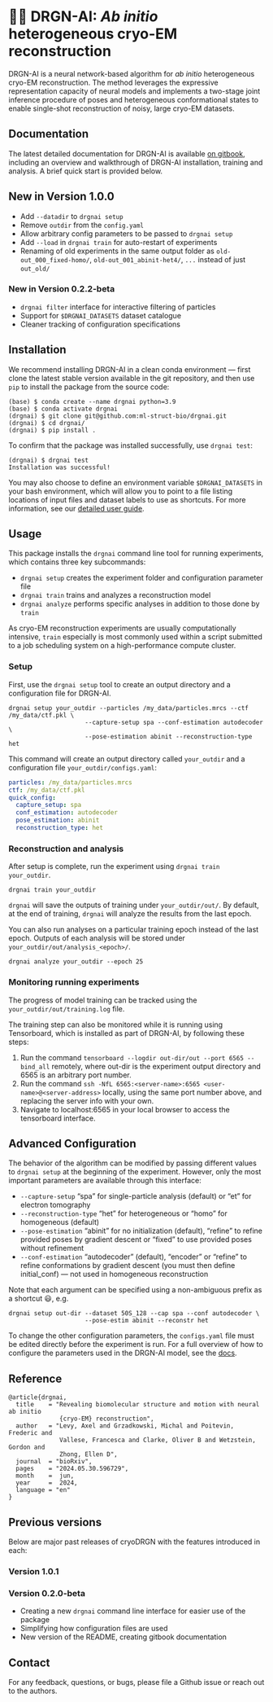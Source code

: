 # :dragon::robot: DRGN-AI: _Ab initio_ heterogeneous cryo-EM reconstruction #

DRGN-AI is a neural network-based algorithm for _ab initio_ heterogeneous cryo-EM reconstruction. The
method leverages the expressive representation capacity of neural models and implements a two-stage joint inference procedure of poses and heterogeneous conformational states to enable single-shot reconstruction of noisy, large cryo-EM datasets. 

## Documentation ##

The latest detailed documentation for DRGN-AI is available [on gitbook](https://ez-lab.gitbook.io/drgn-ai/), 
including an overview and walkthrough of DRGN-AI installation, training and analysis. A brief quick start is
provided below.


## New in Version 1.0.0 ##

 - Add `--datadir` to `drgnai setup`
 - Remove `outdir` from the `config.yaml`
 - Allow arbitrary config parameters to be passed to `drgnai setup`
 - Add `--load` in `drgnai train` for auto-restart of experiments
 - Renaming of old experiments in the same output folder as `old-out_000_fixed-homo/`, `old-out_001_abinit-het4/`, `...`
   instead of just `out_old/`


### New in Version 0.2.2-beta ###

 - `drgnai filter` interface for interactive filtering of particles
 - Support for `$DRGNAI_DATASETS` dataset catalogue
 - Cleaner tracking of configuration specifications


## Installation ##

We recommend installing DRGN-AI in a clean conda environment — first clone the latest stable version available in 
the git repository, and then use `pip` to install the package from the source code:

    (base) $ conda create --name drgnai python=3.9
    (base) $ conda activate drgnai
    (drgnai) $ git clone git@github.com:ml-struct-bio/drgnai.git
    (drgnai) $ cd drgnai/
    (drgnai) $ pip install . 

To confirm that the package was installed successfully, use `drgnai test`:

```
(drgnai) $ drgnai test
Installation was successful!
```

You may also choose to define an environment variable `$DRGNAI_DATASETS` in your bash environment, which will allow you
to point to a file listing locations of input files and dataset labels to use as shortcuts. For more information, 
see our [detailed user guide](https://ez-lab.gitbook.io/drgn-ai/).


## Usage ##

This package installs the `drgnai` command line tool for running experiments, which contains three key subcommands:

 - `drgnai setup` creates the experiment folder and configuration parameter file
 - `drgnai train` trains and analyzes a reconstruction model
 - `drgnai analyze` performs specific analyses in addition to those done by `train`

As cryo-EM reconstruction experiments are usually computationally intensive, `train` especially is most
commonly used within a script submitted to a job scheduling system on a high-performance compute cluster.


### Setup ###

First, use the `drgnai setup` tool to create an output directory and a configuration file for DRGN-AI. 

```
drgnai setup your_outdir --particles /my_data/particles.mrcs --ctf /my_data/ctf.pkl \
                     --capture-setup spa --conf-estimation autodecoder \
                     --pose-estimation abinit --reconstruction-type het                               
```

This command will create an output directory called `your_outdir` and a configuration file `your_outdir/configs.yaml`:

```yaml
particles: /my_data/particles.mrcs
ctf: /my_data/ctf.pkl
quick_config:
  capture_setup: spa
  conf_estimation: autodecoder
  pose_estimation: abinit
  reconstruction_type: het
```

### Reconstruction and analysis ###

After setup is complete, run the experiment using `drgnai train your_outdir`. 

```
drgnai train your_outdir
```

`drgnai` will save the outputs of training under `your_outdir/out/`. By default, at the end of training, `drgnai` will analyze the results from the last epoch. 


You can also run analyses on a particular training epoch instead of the last epoch. Outputs of each analysis will be stored under 
`your_outdir/out/analysis_<epoch>/`.

```
drgnai analyze your_outdir --epoch 25
```

### Monitoring running experiments ###

The progress of model training can be tracked using the `your_outdir/out/training.log` file.

The training step can also be monitored while it is running using Tensorboard, which is installed as part of DRGN-AI,
by following these steps:

1. Run the command `tensorboard --logdir out-dir/out --port 6565 --bind_all` remotely, where out-dir is the experiment 
output directory and 6565 is an arbitrary port number.
2. Run the command `ssh -NfL 6565:<server-name>:6565 <user-name>@<server-address>` locally, using the same port number 
   above, and replacing the server info with your own.
3. Navigate to localhost:6565 in your local browser to access the tensorboard interface.


## Advanced Configuration ##

The behavior of the algorithm can be modified by passing different values to `drgnai setup` at the beginning of the
experiment. However, only the most important parameters are available through this interface:

 - `--capture-setup` “spa” for single-particle analysis (default) or “et” for electron tomography
 - `--reconstruction-type` “het” for heterogeneous or “homo” for homogeneous (default)
 - `--pose-estimation` “abinit” for no initialization (default), “refine” to refine provided poses by gradient
                       descent or “fixed” to use provided poses without refinement
 - `--conf-estimation` “autodecoder” (default), “encoder” or “refine” to refine conformations by
                       gradient descent (you must then define initial_conf) — not used in homogeneous reconstruction

Note that each argument can be specified using a non-ambiguous prefix as a shortcut 😃, e.g.
```
drgnai setup out-dir --dataset 50S_128 --cap spa --conf autodecoder \
                     --pose-estim abinit --reconstr het
```

To change the other configuration parameters, the `configs.yaml` file must be edited directly before the experiment
is run. For a full overview of how to configure the parameters used in the DRGN-AI model, see the
[docs](https://ez-lab.gitbook.io/drgn-ai/configuration).


## Reference ##

```
@article{drgnai,
  title    = "Revealing biomolecular structure and motion with neural ab initio
              {cryo-EM} reconstruction",
  author   = "Levy, Axel and Grzadkowski, Michal and Poitevin, Frederic and
              Vallese, Francesca and Clarke, Oliver B and Wetzstein, Gordon and
              Zhong, Ellen D",
  journal  = "bioRxiv",
  pages    = "2024.05.30.596729",
  month    =  jun,
  year     =  2024,
  language = "en"
}
```

## Previous versions ##

Below are major past releases of cryoDRGN with the features introduced in each:

### Version 1.0.1 ###


### Version 0.2.0-beta ###

 - Creating a new `drgnai` command line interface for easier use of the package
 - Simplifying how configuration files are used
 - New version of the README, creating gitbook documentation


## Contact ##

For any feedback, questions, or bugs, please file a Github issue or reach out to the authors.
